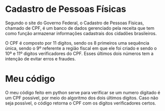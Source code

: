 <h1>Cadastro de Pessoas Físicas</h1>
<p>Segundo o site do Governo Federal, o Cadastro de Pessoas Físicas, chamado de CPF, é um banco de dados gerenciado pela receita que tem como função armazenar informações cadastrais dos cidadões brasileiros.</p>
<p>O CPF é composto por 11 digitos, sendo os 8 primeiros uma sequência única, sendo o 9º referente a região fiscal em que ele foi criado e sendo o 10º e 11º digitos verificadores do CPF. Esses últimos dois números tem a intenção de evitar erros e fraudes.</p>
<h1>Meu código</h2>
<p>O meu código feito em python serve para verificar se um numero digitado é um CPF possível, por meio do algoritmo dos dois últimos digitos. Caso não seja possível, o código retorna o CPF com os digitos verificadores certos.</p>
